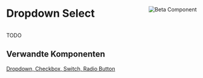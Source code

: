 <div style="display: inline-flex; align-items: center; justify-content: space-between; width: 100%;">
    <h1>Dropdown Select</h1>
    <img src="assets/beta.png" alt="Beta Component" />
</div>

TODO

## Verwandte Komponenten

[Dropdown, ](?path=/docs/components-dropdown--standard)
[Checkbox, ](?path=/usage/components-checkbox--standard)
[Switch, ](?path=/usage/components-switch--standard)
[Radio Button](?path=/usage/components-radio-button--standard)
